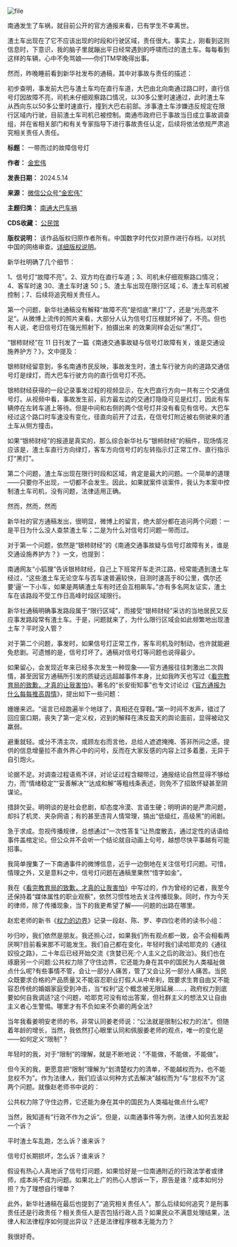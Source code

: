![file](https://chinadigitaltimes.net/chinese/files/2024/05/image-1715683842944.png)


南通发生了车祸，就目前公开的官方通报来看，已有学生不幸离世。‍‍


渣土车出现在了它不应该出现的时段和行驶区域，责任很大。事实上，刚看到这则信息时，下意识，我的脑子里就蹦出平日经常遇到的呼啸而过的渣土车。每每看到这样的车辆，心中不免骂娘——你们TM早晚得出事。‍‍‍‍


然而，昨晚睡前看到新华社发布的通稿，其中对事故与责任的描述：‍


初步查明，事发前大巴与渣土车均在直行车道，大巴由北向南通过路口时，直行信号灯因故障不亮，司机未仔细观察路口情况，以30多公里时速通过，此时渣土车从西向东以50多公里时速直行，撞到大巴右前部。涉事渣土车涉嫌违反规定在限行区域内行驶，目前渣土车司机已被控制。南通市政府已于事故当日成立事故调查组，并在省相关部门和有关专家指导下进行事故责任认定，后续将依法依规严肃追究相关责任人责任。




**标题：** 一带而过的故障信号灯  

**作者：** [金宏伟](https://chinadigitaltimes.net/space/金宏伟)  

**发表日期：** 2024.5.14  

**来源：** [微信公众号“金宏伟”](https://web.archive.org/web/https://mp.weixin.qq.com/s/JcDfmC_9tmicjdbCrOmiLA)  

**主题归类：** [南通大巴车祸](https://chinadigitaltimes.net/space/南通大巴车祸)  

**CDS收藏：** [公民馆](https://chinadigitaltimes.net/space/%E5%85%AC%E6%B0%91%E9%A6%86)  

**版权说明：** 该作品版权归原作者所有。中国数字时代仅对原作进行存档，以对抗中国的网络审查。[详细版权说明](https://chinadigitaltimes.net/chinese/copyright)。


新华社明确了几个细节：


1、信号灯“故障不亮”。2、双方均在直行车道；3、司机未仔细观察路口情况；4、客车时速 30、渣土车时速 50；5、渣土车出现在限行区域；6、渣土车司机被控制；7、后续将追究相关责任人。


第一个问题，新华社通稿没有解释“故障不亮”是彻底“黑灯”了，还是“光亮度不足”。从微博上流传的照片来看，大部分人认为信号灯压根就坏掉了，不亮。但也有人说，老旧信号灯在强光照射下，拍摄出来 的效果同样会近似“黑灯”。


“银柿财经”在 11 日刊发了一篇《‍‍‍南通交通事故疑与信号灯故障有关，谁是交通设施养护方？》，文中提及：‍‍‍‍‍‍


银柿财经留意到，多名南通市民反映，事故发生时，渣土车行驶方向的道路交通信号灯是绿灯，而大巴车行驶方向的直行信号灯不亮。


银柿财经获得的一段记录事发过程的视频显示，在大巴直行方向一共有三个交通信号灯。从视频中看，事故发生前，前方最左边的交通灯隐隐可见是红灯，因此有车辆停在左转车道上等待。但是中间和右侧的两个信号灯并没有看见有信号。大巴车经过这个路口时车速没有变化，径直向前开了过去，在信号灯附近被右侧驶来的渣土车从侧方撞击。


如果“银柿财经”的报道是真实的，那么综合新华社与“银柿财经”的稿件，现场情况应该是，渣土车直行方向绿灯，客车方向信号灯的左转指示灯正常工作、直行指示灯“黑灯”。‍‍‍‍‍‍‍‍‍


第二个问题，渣土车出现在限行时段和区域，肯定是最大的问题。一个简单的道理——只要你不出现，一切都不会发生。因此，如果就案件谈案件，我认为本案中控制渣土车司机，没有问题，法律适用正确。‍


然而，然而，然而


新华社的官方通稿发出，很明显，微博上的留言，绝大部分都在追问两个问题：一是平日为什么没人查禁渣土车；二是为什么对信号灯问题一带而过。‍‍‍‍‍


对于第一个问题，依然是“银柿财经”的《南通交通事故疑与信号灯故障有关，谁是交通设施养护方？》一文，也提到：‍‍


南通网友“小狐狸”告诉银柿财经，自己上下班常开车走洪江路，经常能遇到渣土车经过，“这些渣土车无论空车与否车速普遍较快，目测时速高于80公里，偶尔还要‘逼’一下小车，如果是两辆渣土车有时还会互相飙车。”亦有多名网友证实，渣土车在该路段不受工作日高峰时段区域限行。


新华社通稿明确事发路段属于“限行区域”，而接受“银柿财经”采访的当地居民又反应事发路段常有渣土车。于是，问题就来了，为什么限行区域会如此频繁地出现渣土车？平时没人管？‍‍‍‍‍‍‍‍‍‍


对于第二个问题，事发时，如果信号灯正常工作，客车司机及时制动，也许就能避免悲剧。可遗憾的是，信号灯坏了。通稿对信号灯等问题也说得最少。‍‍‍‍‍‍‍‍‍‍‍‍‍‍‍‍‍‍‍‍‍‍‍


如果留心，会发现近年来已经多次发生一种现象——官方通报往往刺激出二次舆情，甚至因官方通稿所引发的质疑远远超越事件本身，比如我昨天也写过《[看完教育局的致歉，才真的让我害怕](http://mp.weixin.qq.com/s?__biz=MzI4MDAzMTMyNg==&mid=2650698515&idx=1&sn=8a7e18d2c20be3961a69d4825a8578b3&chksm=f3b46a22c4c3e334daef7d7f17ba21e6ffc767c8f992ee1e5c25b8e323143f7c30c028941e72&scene=21#wechat_redirect)》。著名的“长安街知事”也专文讨论过《[官方通报为什么每每推高舆情](http://mp.weixin.qq.com/s?__biz=MzA5MDA0NDA4NA==&mid=2651311510&idx=1&sn=203a1cbcc620131573cbd1e6c1d1a6ff&chksm=8be2ce4dbc95475b10d2ffe1d258ca22b51b7b3d34dd6fb53b83f2acc6ffce04b42e86ac98b2&scene=21#wechat_redirect)》，提出如下一些问题：


姗姗来迟。“谣言已经跑遍半个地球了，真相还在穿鞋。”第一时间不发声，错过了回应窗口期，丧失了第一定义权，迟到的解释在沸反盈天的舆论面前，显得被动又羸弱。


避重就轻。或分不清主次，或顾左右而言他，总给人遮遮掩掩、答非所问之感。提供的信息增量拉不直外界心中的问号，反而在大家反感的内容上过多着墨，无异于自引炮火。


论据不足。对调查过程语焉不详，对论证过程含糊带过，通报结论自然显得不够给力，而“情绪稳定”“妥善解决”“达成和解”等粗线条表述，则免不了招致怀疑甚至阴谋论。


措辞欠妥。明明谈的是社会悲剧，却态度冷漠、言语生硬；明明讲的是严肃问题，却抖了机灵、夹杂网语；有的甚至违背人情常理，搞出“低级红，高级黑”的闹剧。


急于求成。忽视传播规律，总想通过“一次性答复”让热度散去，通过定性的话语给事件盖棺定论。但公众并不会听一个结论就自动画上句号，越想尽快平事越有可能招事。


我简单搜集了一下南通事件的微博信息，近乎一边倒地在关注信号灯问题。可惜，情理之外，又是意料之中，信号灯问题在通稿里果然“惜字如金”。‍‍‍‍‍‍‍‍‍‍‍


我在《[看完教育局的致歉，才真的让我害怕](http://mp.weixin.qq.com/s?__biz=MzI4MDAzMTMyNg==&mid=2650698515&idx=1&sn=8a7e18d2c20be3961a69d4825a8578b3&chksm=f3b46a22c4c3e334daef7d7f17ba21e6ffc767c8f992ee1e5c25b8e323143f7c30c028941e72&scene=21#wechat_redirect)》中写过的，作为曾经的记者，我至今还保持着“媒体属性的职业观察”，依然习惯性地去关注传播现象。同时，作为今天的律师，除了传播现象，当下的我更希望了解——问题的出路在哪里。


赵宏老师的新书《[权力的边界](http://mp.weixin.qq.com/s?__biz=Mzk0MTQyNjUxMQ==&mid=2247493327&idx=1&sn=0a28abd85e41315b58fd0bc22703a433&chksm=c2d034eff5a7bdf916cb182372f4bce4205522f32070bfc480feb89e0afe888d8b7a3f5a19f5&scene=21#wechat_redirect)》记录一段赵、陈、罗、李四位老师的读书小组：‍‍‍‍‍‍‍‍‍


吵归吵，我们依然是朋友。我还担心过，如果我们所有观点都一致，会不会相看两厌啊?目前看来那不可能发生。我们自己都在变化，年轻时我们读哈耶克的《通往奴役之路》，二十年后已经开始交流《贪婪已死:个人主义之后的政治》。我们也在琢磨另一个问题:公共权力除了守住边界，它还能为身在其中的国民为人类福祉做点什么呢?有些事情不管，会让一部分人痛苦，管了又会让另一部分人痛苦。当民众既要求合格的产品质量又不能容忍职业打假人从中牟利，既要求生育自由又不能容忍传统的婚姻家庭受到冲击，当“权利”这个概念被无限延展……，政府权力到底要如何自我调适?这个问题，哈耶克可没有给出答案，但社群主义的想法又让自由主义者心生警惕。哪里才有不负如来不负卿的两全法?


当年我看姜明安老师的书，非常认同姜老师说：“公法就是限制公权力的法”。但随着年龄的增长，当然，我依然打心眼里认同和佩服姜老师的观点，唯一的变化是——如何定义“限制”？


年轻时的我，对于“限制”的理解，就是不断地说：“不能做，不能做，不能做”。‍‍‍‍


但今天的我，更愿意把“限制”理解为“划清楚权力的清单，不能越权而为，也不能怠权不为”。作为法律人，我们应该以何种方式去解决”越权而为“与“怠权不为”这两个问题。就像赵老师书中说的：‍‍‍‍‍‍‍‍‍‍‍‍‍‍‍‍‍


公共权力除了守住边界，它还能为身在其中的国民为人类福祉做点什么呢?


当然，我知道有”行政不作为之诉“。但是，以南通事件等为例，法律人如何去发起一个诉？


平时渣土车乱跑，怎么诉？谁来诉？


信号灯长期损坏，怎么诉？谁来诉？‍‍‍‍‍‍‍‍‍


假设有热心人真地诉了信号灯问题，如果恰好是一位南通附近的行政法学者或律师，成本尚不成为问题。如果北上广的热心人想诉一下，原告是谁？成本如何分担？为了理想自行埋单？‍‍‍‍‍‍‍‍‍‍‍‍


此外，新华社通稿在最后也提到了“追究相关责任人”。那么后续如何追究？是刑事责任还是行政责任？相关责任人是否包括行政人员？如果民众不满意处理结果，法律人和法律程序如何提出异议？还是法律程序根本无能为力？


我很好奇。


